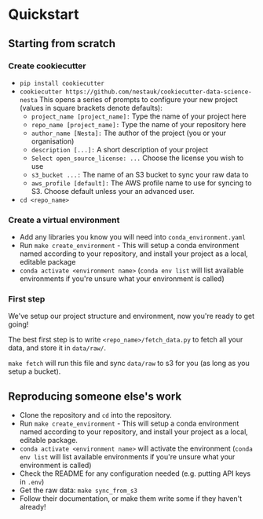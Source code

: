# Quickstart

## Starting from scratch

### Create cookiecutter

- `pip install cookiecutter`
- `cookiecutter https://github.com/nestauk/cookiecutter-data-science-nesta`
  This opens a series of prompts to configure your new project (values in square brackets denote defaults):
  - `project_name [project_name]:` Type the name of your project here
  - `repo_name [project_name]:` Type the name of your repository here
  - `author_name [Nesta]:` The author of the project (you or your organisation)
  - `description [...]:` A short description of your project
  - `Select open_source_license: ...` Choose the license you wish to use
  - `s3_bucket ...:` The name of an S3 bucket to sync your raw data to
  - `aws_profile [default]:` The AWS profile name to use for syncing to S3. Choose default unless your an advanced user.
- `cd <repo_name>`

### Create a virtual environment

- Add any libraries you know you will need into `conda_environment.yaml`
- Run `make create_environment` - This will setup a conda environment named according to your repository, and install your project as a local, editable package
- `conda activate <environment name>` (`conda env list` will list available environments if you're unsure what your environment is called)

### First step

We've setup our project structure and environment, now you're ready to get going!

The best first step is to write `<repo_name>/fetch_data.py` to fetch all your data, and store it in `data/raw/`.

`make fetch` will run this file and sync `data/raw` to s3 for you (as long as you setup a bucket).

## Reproducing someone else's work

- Clone the repository and `cd` into the repository.
- Run `make create_environment` - This will setup a conda environment named according to your repository, and install your project as a local, editable package.
- `conda activate <environment name>` will activate the environment (`conda env list` will list available environments if you're unsure what your environment is called)
- Check the README for any configuration needed (e.g. putting API keys in `.env`)
- Get the raw data: `make sync_from_s3`
- Follow their documentation, or make them write some if they haven't already!
